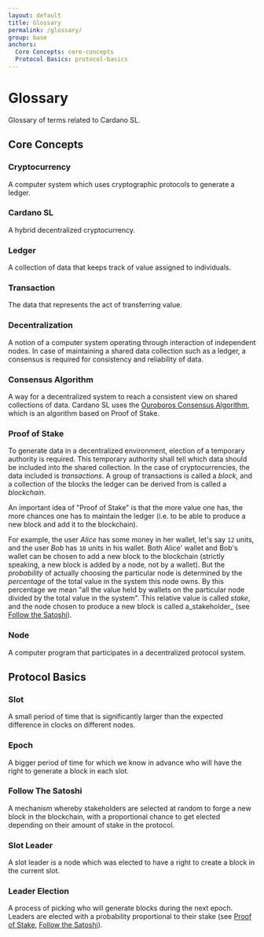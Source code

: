```yaml
---
layout: default
title: Glossary
permalink: /glossary/
group: base
anchors:
  Core Concepts: core-concepts
  Protocol Basics: protocol-basics
---
```


[//]: # (Reviewed at d0d6c2fedefb642744a24b4b0a6d8d7ad11532f6)

# Glossary

Glossary of terms related to Cardano SL.

## Core Concepts

### Cryptocurrency

A computer system which uses cryptographic protocols to generate a ledger.

### Cardano SL

A hybrid decentralized cryptocurrency.

### Ledger

A collection of data that keeps track of value assigned to individuals.

### Transaction

The data that represents the act of transferring value.

### Decentralization

A notion of a computer system operating through interaction of independent
nodes. In case of maintaining a shared data collection such as a ledger, a
consensus is required for consistency and reliability of data.

### Consensus Algorithm

A way for a decentralized system to reach a consistent view on shared
collections of data. Cardano SL uses the [Ouroboros Consensus
Algorithm](/cardano/proof-of-stake/), which is an algorithm based on
Proof of Stake.

### Proof of Stake

To generate data in a decentralized environment, election of a temporary
authority is required. This temporary authority shall tell which data should
be included into the shared collection. In the case of cryptocurrencies,
the data included is _transactions_. A group of transactions is called
a _block_, and a collection of the blocks the ledger can be derived from is
called a _blockchain_.

An important idea of "Proof of Stake" is that the more value one has, the
more chances one has to maintain the ledger (i.e. to be able to produce
a new block and add it to the blockchain).

For example, the user _Alice_ has some money in her wallet, let's say
`12` units, and the user _Bob_ has `10` units in his wallet. Both Alice' wallet
and Bob's wallet can be chosen to add a new block to the blockchain
(strictly speaking, a new block is added by a node, not by a wallet).
But the _probability_ of actually choosing the particular node
is determined by the _percentage_ of the total value in the system this node
owns. By this percentage we mean "all the value held by wallets on the particular
node divided by the total value in the system". This relative value is called
_stake_, and the node chosen to produce a new block is called a_stakeholder_
(see [Follow the Satoshi](#follow-the-satoshi)).

### Node

A computer program that participates in a decentralized protocol system.

## Protocol Basics

### Slot

A small period of time that is significantly larger than the expected difference
in clocks on different nodes.

### Epoch

A bigger period of time for which we know in advance who will have the right
to generate a block in each slot.

### Follow The Satoshi

A mechanism whereby stakeholders are selected at random to forge a new block in
the blockchain, with a proportional chance to get elected depending on their
amount of stake in the protocol.

### Slot Leader

A slot leader is a node which was elected to have a right to create a block in the current slot.

### Leader Election

A process of picking who will generate blocks during the next epoch. Leaders are
elected with a probability proportional to their stake (see
[Proof of Stake](#proof-of-stake), [Follow the Satoshi](#follow-the-satoshi)).
